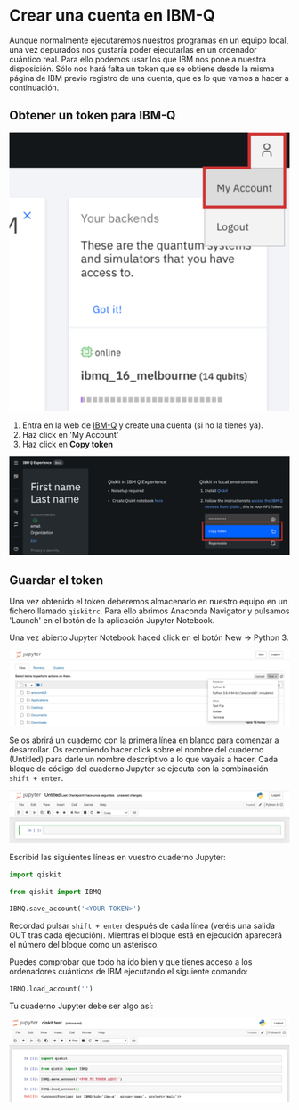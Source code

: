 # Crear una cuenta en IBM-Q

Aunque normalmente ejecutaremos nuestros programas en un equipo local, una vez depurados nos gustaría poder ejecutarlas en un ordenador cuántico real. 
Para ello podemos usar los que IBM nos pone a nuestra disposición. Sólo nos hará falta un token que se obtiene desde la misma página de IBM previo registro de una cuenta, que es lo que vamos a hacer a continuación.

## Obtener un token para IBM-Q

![](/images/ibmq-my-account.png "IBMQ My Account")

1. Entra en la web de [IBM-Q](https://quantum-computing.ibm.com/login) y create una cuenta (si no la tienes ya).
2. Haz click en 'My Account'
3. Haz click en **Copy token**

![](/images/ibmq-copy-token.png "IBMQ copy token")

## Guardar el token

Una vez obtenido el token deberemos almacenarlo en nuestro equipo en un fichero llamado `qiskitrc`. Para ello abrimos Anaconda Navigator y pulsamos 'Launch' en el botón de la aplicación Jupyter Notebook.

Una vez abierto Jupyter Notebook haced click en el botón New -> Python 3.

![](/images/jupyter-notebook-new.png "new jupyter notebook")

Se os abrirá un cuaderno con la primera línea en blanco para comenzar a desarrollar. Os recomiendo hacer click sobre el nombre del cuaderno (Untitled) para darle un nombre descriptivo a lo que vayais a hacer.
Cada bloque de código del cuaderno Jupyter se ejecuta con la combinación `shift + enter`.

![](/images/jupyter-notebook-empty.png "empty jupyter notebook")

Escribid las siguientes líneas en vuestro cuaderno Jupyter:

```python
import qiskit
```

```python
from qiskit import IBMQ
```

```python
IBMQ.save_account('<YOUR TOKEN>')
```

Recordad pulsar `shift + enter` después de cada línea (veréis una salida OUT tras cada ejecución). Mientras el bloque está en ejecución aparecerá el número del bloque como un asterisco.

Puedes comprobar que todo ha ido bien y que tienes acceso a los ordenadores cuánticos de IBM ejecutando el siguiente comando:

```python
IBMQ.load_account('')
```

Tu cuaderno Jupyter debe ser algo así:

![](/images/importing-ibmq-token.png "Importing IBMQ token")
